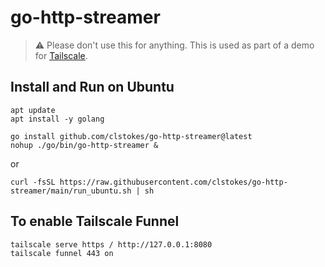 # go-http-streamer

> :warning: Please don't use this for anything.
This is used as part of a demo for [Tailscale](https://tailscale.com/).

## Install and Run on Ubuntu

```shell
apt update
apt install -y golang

go install github.com/clstokes/go-http-streamer@latest
nohup ./go/bin/go-http-streamer &
```

or

```shell
curl -fsSL https://raw.githubusercontent.com/clstokes/go-http-streamer/main/run_ubuntu.sh | sh
```

## To enable Tailscale Funnel

```shell
tailscale serve https / http://127.0.0.1:8080
tailscale funnel 443 on
```
